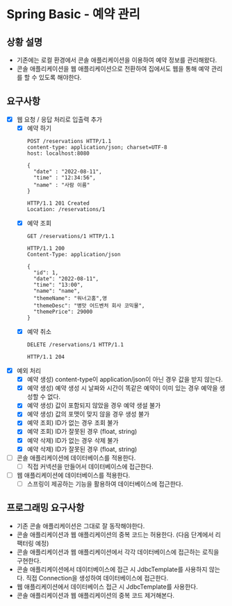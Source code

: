 # Spring Basic - 예약 관리

## 상황 설명

- 기존에는 로컬 환경에서 콘솔 애플리케이션을 이용하여 예약 정보를 관리해왔다.
- 콘솔 애플리케이션을 웹 애플리케이션으로 전환하여 집에서도 웹을 통해 예약 관리를 할 수 있도록 해야한다.

## 요구사항

- [X] 웹 요청 / 응답 처리로 입출력 추가
    - [X] 예약 하기
      ```
      POST /reservations HTTP/1.1
      content-type: application/json; charset=UTF-8
      host: localhost:8080
      
      {
        "date" : "2022-08-11",
        "time" : "12:34:56",
        "name" : "사람 이름"
      }
      ```
      ```
      HTTP/1.1 201 Created
      Location: /reservations/1
      ```
    - [X] 예약 조회
      ```
      GET /reservations/1 HTTP/1.1
      ```
      ```
      HTTP/1.1 200 
      Content-Type: application/json
      
      {
        "id": 1,
        "date": "2022-08-11",
        "time": "13:00",
        "name": "name",
        "themeName": "워너고홈",영
        "themeDesc": "병맛 어드벤처 회사 코믹물",
        "themePrice": 29000
      }
      ```
    - [X] 예약 취소
      ```
      DELETE /reservations/1 HTTP/1.1
      ```
      ```
      HTTP/1.1 204 
      ```
- [X] 예외 처리
    - [X] 예약 생성) content-type이 application/json이 아닌 경우 값을 받지 않는다.
    - [X] 예약 생성) 예약 생성 시 날짜와 시간이 똑같은 예약이 이미 있는 경우 예약을 생성할 수 없다.
    - [X] 예약 생성) 값이 포함되지 않았을 경우 예약 생설 불가
    - [X] 예약 생성) 값의 포맷이 맞지 않을 경우 생성 불가
    - [X] 예약 조회) ID가 없는 경우 조회 불가
    - [X] 예약 조회) ID가 잘못된 경우 (float, string)
    - [X] 예약 삭제) ID가 없는 경우 삭제 불가
    - [X] 예약 삭제) ID가 잘못된 경우 (float, string)
- [ ] 콘솔 애플리케이션에 데이터베이스를 적용한다.
    - [ ] 직접 커넥션을 만들어서 데이터베이스에 접근한다.
- [ ] 웹 애플리케이션에 데이터베이스를 적용한다.
    -  [ ] 스프링이 제공하는 기능을 활용하여 데이터베이스에 접근한다.

## 프로그래밍 요구사항

- 기존 콘솔 애플리케이션은 그대로 잘 동작해야한다.
- 콘솔 애플리케이션과 웹 애플리케이션의 중복 코드는 허용한다. (다음 단계에서 리팩터링 예정)
- 콘솔 애플리케이션과 웹 애플리케이션에서 각각 데이터베이스에 접근하는 로직을 구현한다.
- 콘솔 애플리케이션에서 데이터베이스에 접근 시 JdbcTemplate를 사용하지 않는다. 직접 Connection을 생성하여 데이터베이스에 접근한다.
- 웹 애플리케이션에서 데이터베이스 접근 시 JdbcTemplate를 사용한다.
- 콘솔 애플리케이션과 웹 애플리케이션의 중복 코드 제거해본다.

